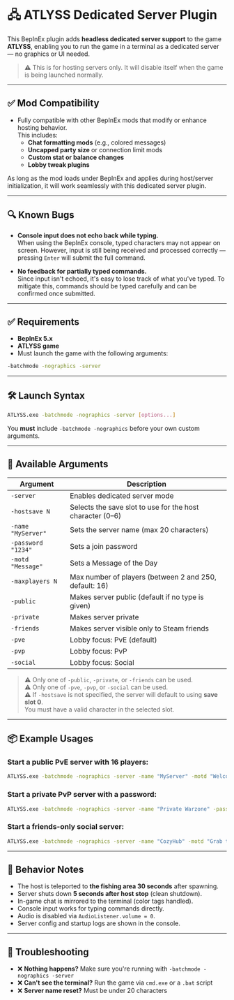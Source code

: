 ﻿# 🖧 ATLYSS Dedicated Server Plugin

This BepInEx plugin adds **headless dedicated server support** to the game **ATLYSS**, enabling you to run the game in a terminal as a dedicated server — no graphics or UI needed.

> ⚠️ This is for hosting servers only. It will disable itself when the game is being launched normally.

---

## ✅ Mod Compatibility

- Fully compatible with other BepInEx mods that modify or enhance hosting behavior.  
  This includes:
  - **Chat formatting mods** (e.g., colored messages)
  - **Uncapped party size** or connection limit mods
  - **Custom stat or balance changes**
  - **Lobby tweak plugins**

As long as the mod loads under BepInEx and applies during host/server initialization, it will work seamlessly with this dedicated server plugin.

---

## 🔍 Known Bugs

- **Console input does not echo back while typing.**  
  When using the BepInEx console, typed characters may not appear on screen. However, input is still being received and processed correctly — pressing `Enter` will submit the full command.

- **No feedback for partially typed commands.**  
  Since input isn't echoed, it's easy to lose track of what you've typed. To mitigate this, commands should be typed carefully and can be confirmed once submitted.


---

## ✅ Requirements

- **BepInEx 5.x**
- **ATLYSS game**
- Must launch the game with the following arguments:

```sh
-batchmode -nographics -server
```

---

## 🛠️ Launch Syntax

```sh
ATLYSS.exe -batchmode -nographics -server [options...]
```

You **must** include `-batchmode -nographics` before your own custom arguments.

---

## 🔧 Available Arguments

| Argument             | Description                                                                 |
|----------------------|-----------------------------------------------------------------------------|
| `-server`            | Enables dedicated server mode                                               |
| `-hostsave N`        | Selects the save slot to use for the host character (0–6)                   |
| `-name "MyServer"`   | Sets the server name (max 20 characters)                                    |
| `-password "1234"`   | Sets a join password                                                        |
| `-motd "Message"`    | Sets a Message of the Day                                                   |
| `-maxplayers N`      | Max number of players (between 2 and 250, default: 16)                      |
| `-public`            | Makes server public (default if no type is given)                           |
| `-private`           | Makes server private                                                        |
| `-friends`           | Makes server visible only to Steam friends                                  |
| `-pve`               | Lobby focus: PvE (default)                                                  |
| `-pvp`               | Lobby focus: PvP                                                            |
| `-social`            | Lobby focus: Social                                                         |


> ⚠️ Only one of `-public`, `-private`, or `-friends` can be used.  
> ⚠️ Only one of `-pve`, `-pvp`, or `-social` can be used.  
> ⚠️ If `-hostsave` is not specified, the server will default to using **save slot 0**.  
> You must have a valid character in the selected slot.

---

## 📦 Example Usages

### Start a public PvE server with 16 players:

```sh
ATLYSS.exe -batchmode -nographics -server -name "MyServer" -motd "Welcome!" -maxplayers 16 -public -pve
```

### Start a private PvP server with a password:

```sh
ATLYSS.exe -batchmode -nographics -server -name "Private Warzone" -password "hunter2" -maxplayers 10 -private -pvp
```

### Start a friends-only social server:

```sh
ATLYSS.exe -batchmode -nographics -server -name "CozyHub" -motd "Grab tea and chill." -friends -social
```

---

## 🧠 Behavior Notes

- The host is teleported to **the fishing area 30 seconds** after spawning.
- Server shuts down **5 seconds after host stop** (clean shutdown).
- In-game chat is mirrored to the terminal (color tags handled).
- Console input works for typing commands directly.
- Audio is disabled via `AudioListener.volume = 0`.
- Server config and startup logs are shown in the console.

---

## 🧪 Troubleshooting

- ❌ **Nothing happens?** Make sure you're running with `-batchmode -nographics -server`
- ❌ **Can't see the terminal?** Run the game via `cmd.exe` or a `.bat` script
- ❌ **Server name reset?** Must be under 20 characters
